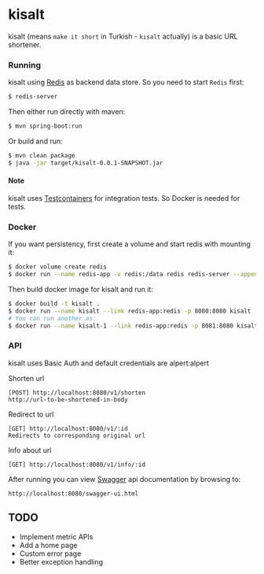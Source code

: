 # kisalt

kisalt (means `make it short` in Turkish - `kısalt` actually) is a basic URL shortener.

### Running
kisalt using [Redis](https://redis.io/) as backend data store. So you need to start `Redis` first:

````bash
$ redis-server
````

Then either run directly with maven:
````bash
$ mvn spring-boot:run
````

Or build and run:
````bash
$ mvn clean package
$ java -jar target/kisalt-0.0.1-SNAPSHOT.jar
````

#### Note
kisalt uses [Testcontainers](https://www.testcontainers.org/) for integration tests. So Docker is needed for tests.

### Docker

If you want persistency, first create a volume and start redis with mounting it:
```bash
$ docker volume create redis
$ docker run --name redis-app -v redis:/data redis redis-server --appendonly yes
```

Then build docker image for kisalt and run it:
```bash
$ docker build -t kisalt .
$ docker run --name kisalt --link redis-app:redis -p 8080:8080 kisalt --spring.redis.host=redis
# You can run another as:
$ docker run --name kisalt-1 --link redis-app:redis -p 8081:8080 kisalt --spring.redis.host=redis
```

### API

kisalt uses Basic Auth and default credentials are alpert:alpert

Shorten url
```
[POST] http://localhost:8080/v1/shorten
http://url-to-be-shortened-in-body
```

Redirect to url
```
[GET] http://localhost:8080/v1/:id
Redirects to corresponding original url
```

Info about url
```
[GET] http://localhost:8080/v1/info/:id
```

After running you can view [Swagger](https://swagger.io/) api documentation by browsing to:
```
http://localhost:8080/swagger-ui.html
```

## TODO

 - Implement metric APIs
 - Add a home page
 - Custom error page
 - Better exception handling
